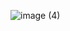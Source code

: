 ![image (4)](https://user-images.githubusercontent.com/87648060/203367749-d3b49bc5-b784-4d5c-84d9-7f546510a482.png)
